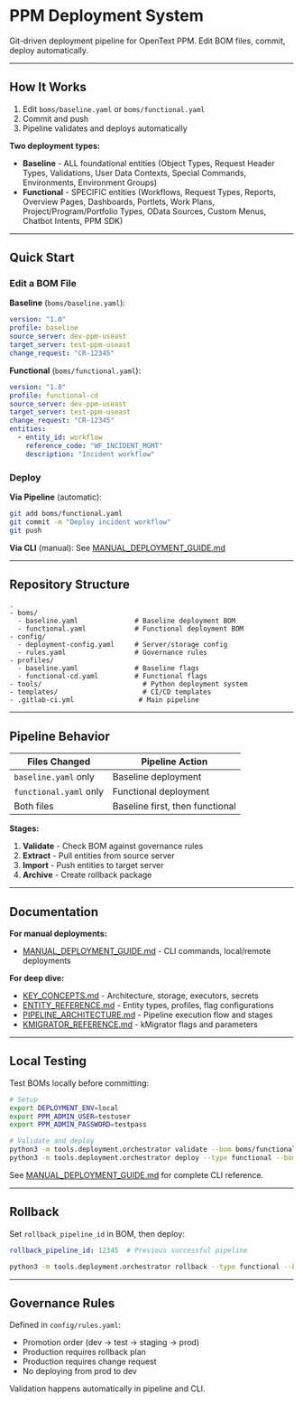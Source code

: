 # PPM Deployment System

Git-driven deployment pipeline for OpenText PPM. Edit BOM files, commit, deploy automatically.

---

## How It Works

1. Edit `boms/baseline.yaml` or `boms/functional.yaml`
2. Commit and push
3. Pipeline validates and deploys automatically

**Two deployment types:**
- **Baseline** - ALL foundational entities (Object Types, Request Header Types, Validations, User Data Contexts, Special Commands, Environments, Environment Groups)
- **Functional** - SPECIFIC entities (Workflows, Request Types, Reports, Overview Pages, Dashboards, Portlets, Work Plans, Project/Program/Portfolio Types, OData Sources, Custom Menus, Chatbot Intents, PPM SDK)

---

## Quick Start

### Edit a BOM File

**Baseline** (`boms/baseline.yaml`):
```yaml
version: "1.0"
profile: baseline
source_server: dev-ppm-useast
target_server: test-ppm-useast
change_request: "CR-12345"
```

**Functional** (`boms/functional.yaml`):
```yaml
version: "1.0"
profile: functional-cd
source_server: dev-ppm-useast
target_server: test-ppm-useast
change_request: "CR-12345"
entities:
  - entity_id: workflow
    reference_code: "WF_INCIDENT_MGMT"
    description: "Incident workflow"
```

### Deploy

**Via Pipeline** (automatic):
```bash
git add boms/functional.yaml
git commit -m "Deploy incident workflow"
git push
```

**Via CLI** (manual):
See [MANUAL_DEPLOYMENT_GUIDE.md](MANUAL_DEPLOYMENT_GUIDE.md)

---

## Repository Structure

```
.
- boms/
  - baseline.yaml              # Baseline deployment BOM
  - functional.yaml            # Functional deployment BOM
- config/
  - deployment-config.yaml     # Server/storage config
  - rules.yaml                 # Governance rules
- profiles/
  - baseline.yaml              # Baseline flags
  - functional-cd.yaml         # Functional flags
- tools/                         # Python deployment system
- templates/                     # CI/CD templates
- .gitlab-ci.yml                # Main pipeline
```

---

## Pipeline Behavior

| Files Changed | Pipeline Action |
|---------------|----------------|
| `baseline.yaml` only | Baseline deployment |
| `functional.yaml` only | Functional deployment |
| Both files | Baseline first, then functional |

**Stages:**
1. **Validate** - Check BOM against governance rules
2. **Extract** - Pull entities from source server
3. **Import** - Push entities to target server
4. **Archive** - Create rollback package

---

## Documentation

**For manual deployments:**
- [MANUAL_DEPLOYMENT_GUIDE.md](MANUAL_DEPLOYMENT_GUIDE.md) - CLI commands, local/remote deployments

**For deep dive:**
- [KEY_CONCEPTS.md](KEY_CONCEPTS.md) - Architecture, storage, executors, secrets
- [ENTITY_REFERENCE.md](ENTITY_REFERENCE.md) - Entity types, profiles, flag configurations
- [PIPELINE_ARCHITECTURE.md](PIPELINE_ARCHITECTURE.md) - Pipeline execution flow and stages
- [KMIGRATOR_REFERENCE.md](KMIGRATOR_REFERENCE.md) - kMigrator flags and parameters

---

## Local Testing

Test BOMs locally before committing:

```bash
# Setup
export DEPLOYMENT_ENV=local
export PPM_ADMIN_USER=testuser
export PPM_ADMIN_PASSWORD=testpass

# Validate and deploy
python3 -m tools.deployment.orchestrator validate --bom boms/functional.yaml
python3 -m tools.deployment.orchestrator deploy --type functional --bom boms/functional.yaml
```

See [MANUAL_DEPLOYMENT_GUIDE.md](MANUAL_DEPLOYMENT_GUIDE.md) for complete CLI reference.

---

## Rollback

Set `rollback_pipeline_id` in BOM, then deploy:

```yaml
rollback_pipeline_id: 12345  # Previous successful pipeline
```

```bash
python3 -m tools.deployment.orchestrator rollback --type functional --bom boms/functional.yaml
```

---

## Governance Rules

Defined in `config/rules.yaml`:
- Promotion order (dev -> test -> staging -> prod)
- Production requires rollback plan
- Production requires change request
- No deploying from prod to dev

Validation happens automatically in pipeline and CLI.
